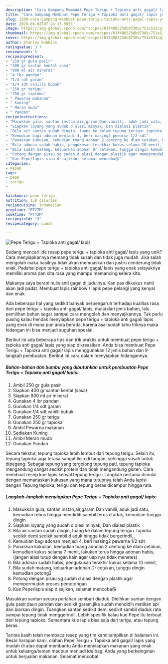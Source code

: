```yaml
---
description: "Cara Gampang Membuat Pepe Terigu + Tapioka anti gagal/ lapis yang Enak"
title: "Cara Gampang Membuat Pepe Terigu + Tapioka anti gagal/ lapis yang Enak"
slug: 1200-cara-gampang-membuat-pepe-terigu-tapioka-anti-gagal-lapis-yang-enak
date: 2020-06-02T07:24:17.593Z
image: https://img-global.cpcdn.com/recipes/61f498525db0730b/751x532cq70/pepe-terigu-tapioka-anti-gagal-lapis-foto-resep-utama.jpg
thumbnail: https://img-global.cpcdn.com/recipes/61f498525db0730b/751x532cq70/pepe-terigu-tapioka-anti-gagal-lapis-foto-resep-utama.jpg
cover: https://img-global.cpcdn.com/recipes/61f498525db0730b/751x532cq70/pepe-terigu-tapioka-anti-gagal-lapis-foto-resep-utama.jpg
author: Stanley Robbins
ratingvalue: 3.7
reviewcount: 5
recipeingredient:
- "250 gr gula pasir"
- "400 gr santan kental sasa"
- "800 ml air mineral"
- "4 lbr pandan"
- "1/4 sdt garam"
- "1/4 sdt vanilli bubuk"
- "250 gr terigu"
- "250 gr tapioka"
- " Pewarna makanan"
- " Kuning"
- " Merah muda"
- " Pandan"
recipeinstructions:
- "Masukkan gula, santan instan,air,garam Dan vanilli, aduk jadi satu, kemudian rebus hingga mendidih sambil terus d aduk, kemudian tunggu dingin"
- "Siapkan loyang yang sudah d olesi minyak, Dan dialasi plastik"
- "Bila air santan sudah dingin, tuang ke dalam tepung terigu+ tapioka sedikit demi sedikit sambil d aduk hingga tidak bergerindil,,"
- "Kemudian bagi adonan menjadi 4, beri masing2 pewarna 1/2 sdt"
- "Panaskan kukusan, kemudian tuang adonan 2 centong ke dlam cetakan, kemudian kukus selama 7 menit, lakukan terus hingga adonan habis, (jangan alasi tutup dengan kain agar uap nya tidak menetes)"
- "Bila adonan sudah habis, pengukusan terakhir kukus selama 10 menit,"
- "Bila sudah matang, keluarkan adonan Dr cetakan, tunggu dingin kemudian potong2"
- "Potong dengan pisau yg sudah d alasi dengan plastik agar mempermudah proses pemotongan"
- "Kue Pepe/lapis siap d sajikan, selamat mencoba😘"
categories:
- Resep
tags:
- pepe
- terigu
- 

katakunci: pepe terigu  
nutrition: 138 calories
recipecuisine: Indonesian
preptime: "PT27M"
cooktime: "PT43M"
recipeyield: "3"
recipecategory: Lunch

---
```



![Pepe Terigu + Tapioka anti gagal/ lapis](https://img-global.cpcdn.com/recipes/61f498525db0730b/751x532cq70/pepe-terigu-tapioka-anti-gagal-lapis-foto-resep-utama.jpg)

Sedang mencari ide resep pepe terigu + tapioka anti gagal/ lapis yang unik? Cara menyiapkannya memang tidak susah dan tidak juga mudah. Jika salah mengolah maka hasilnya tidak akan memuaskan dan justru cenderung tidak enak. Padahal pepe terigu + tapioka anti gagal/ lapis yang enak selayaknya memiliki aroma dan cita rasa yang mampu memancing selera kita.

Makanya saya berani nulis anti gagal di judulnya. Kan pas dkkukus nanti akan jadi padat. Membuat lapis rainbow / lapis pepe pelangi yang kenyal dan enak.

Ada beberapa hal yang sedikit banyak berpengaruh terhadap kualitas rasa dari pepe terigu + tapioka anti gagal/ lapis, mulai dari jenis bahan, lalu pemilihan bahan segar sampai cara mengolah dan menyajikannya. Tak perlu pusing kalau hendak menyiapkan pepe terigu + tapioka anti gagal/ lapis yang enak di mana pun anda berada, karena asal sudah tahu triknya maka hidangan ini bisa menjadi suguhan spesial.


Berikut ini ada beberapa tips dan trik praktis untuk membuat pepe terigu + tapioka anti gagal/ lapis yang siap dikreasikan. Anda bisa membuat Pepe Terigu + Tapioka anti gagal/ lapis menggunakan 12 jenis bahan dan 9 langkah pembuatan. Berikut ini cara dalam menyiapkan hidangannya.

<!--inarticleads1-->

##### Bahan-bahan dan bumbu yang dibutuhkan untuk pembuatan Pepe Terigu + Tapioka anti gagal/ lapis:

1. Ambil 250 gr gula pasir
1. Siapkan 400 gr santan kental (sasa)
1. Siapkan 800 ml air mineral
1. Gunakan 4 lbr pandan
1. Gunakan 1/4 sdt garam
1. Gunakan 1/4 sdt vanilli bubuk
1. Gunakan 250 gr terigu
1. Gunakan 250 gr tapioka
1. Ambil  Pewarna makanan
1. Sediakan  Kuning
1. Ambil  Merah muda
1. Gunakan  Pandan


Secara tekstur, tepung tapioka lebih lembut dari tepung terigu. Selain itu, tepung tapioka juga terasa sangat licin di tangan, sehingga susah untuk dipegang. Sebagai tepung yang tergolong tepung pati, tepung tapioka mengandung sangat sedikit protein dan tidak mengandung gluten. Cara membuat resep kue lapis kenyal tepung terigu : Langkah pertama dimulai dengan memanaskan kukusan yang mana tutupnya telah Anda lapisi dengan Tepung tapioka, terigu dan tepung beras dicampur hingga rata. 

<!--inarticleads2-->

##### Langkah-langkah menyiapkan Pepe Terigu + Tapioka anti gagal/ lapis:

1. Masukkan gula, santan instan,air,garam Dan vanilli, aduk jadi satu, kemudian rebus hingga mendidih sambil terus d aduk, kemudian tunggu dingin
1. Siapkan loyang yang sudah d olesi minyak, Dan dialasi plastik
1. Bila air santan sudah dingin, tuang ke dalam tepung terigu+ tapioka sedikit demi sedikit sambil d aduk hingga tidak bergerindil,,
1. Kemudian bagi adonan menjadi 4, beri masing2 pewarna 1/2 sdt
1. Panaskan kukusan, kemudian tuang adonan 2 centong ke dlam cetakan, kemudian kukus selama 7 menit, lakukan terus hingga adonan habis, (jangan alasi tutup dengan kain agar uap nya tidak menetes)
1. Bila adonan sudah habis, pengukusan terakhir kukus selama 10 menit,
1. Bila sudah matang, keluarkan adonan Dr cetakan, tunggu dingin kemudian potong2
1. Potong dengan pisau yg sudah d alasi dengan plastik agar mempermudah proses pemotongan
1. Kue Pepe/lapis siap d sajikan, selamat mencoba😘


Masukkan santan secara perlahan sembari diaduk. Didihkan santan dengan gula pasir,daun pandan dan sedikit garam,jika sudah mendidih matikan api dan biarkan dingin. Tuangkan santan sedikit demi sedikit sambil diaduk rata sampai tepung tidak menggerindil. Lebih spesifik kalau kue Pepe itu terbuat dari tepung tapioka. Sementara kue lapis bisa saja dari terigu, atau tepung beras. 

Terima kasih telah membaca resep yang tim kami tampilkan di halaman ini. Besar harapan kami, olahan Pepe Terigu + Tapioka anti gagal/ lapis yang mudah di atas dapat membantu Anda menyiapkan makanan yang enak untuk keluarga/teman maupun menjadi ide bagi Anda yang berkeinginan untuk berjualan makanan. Selamat mencoba!
